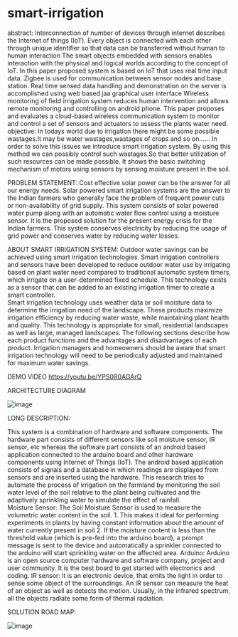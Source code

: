 # smart-irrigation
abstract:
Interconnection of number of devices through internet describes the Internet of things (IoT). 
Every object is connected with each other through unique identifier so that data can be transferred without human to human interaction
The smart objects embedded with sensors enables interaction with the physical and logical worlds according to the concept of IoT. 
In this paper proposed system is based on IoT that uses real time input data.
 Zigbee is used for communication between sensor nodes and base station.
Real time sensed data handling and demonstration on the server is accomplished using web based jaa graphical user interface
Wireless monitoring of field irrigation system reduces human intervention and allows remote monitoring and controlling on android phone. 
This paper proposes and evaluates a cloud-based wireless communication system to monitor and control a set of sensors and actuators to assess the plants water need.
objective:
In todays world due to irrigation there might be some possible wastages.It may be water wastages,wastages of crops and so on……
In order to solve this issues we introduce smart irrigation system.
By using this method we can possibly control such wastages.So that better utilization of such resources can be made possible.
It shows the basic switching mechanism of motors using sensors by sensing moisture present in the soil.

PROBLEM STATEMENT:
Cost effective solar power can be the answer for all our energy needs. 
Solar powered smart irrigation systems are the answer to the Indian farmers who generally face the problem of frequent power cuts or non-availability of grid supply. 
This system consists of solar powered water pump along with an automatic water flow control using a moisture sensor. 
It is the proposed solution for the present energy crisis for the Indian farmers. 
This system conserves electricity by reducing the usage of grid power and conserves water by reducing water losses.

ABOUT SMART IRRIGATION SYSTEM:
Outdoor water savings can be achieved using smart irrigation technologies. 
Smart irrigation controllers and sensors have been developed to reduce outdoor water use by irrigating based on plant water need compared to traditional automatic system timers, which irrigate on a user-determined fixed schedule. 
This technology exists as a sensor that can be added to an existing irrigation timer to create a smart controller.  
Smart irrigation technology uses weather data or soil moisture data to determine the irrigation need of the landscape. 
These products maximize irrigation efficiency by reducing water waste, while maintaining plant health and quality. 
This technology is appropriate for small, residential landscapes as well as large, managed landscapes. 
The following sections describe how each product functions and the advantages and disadvantages of each product. 
 Irrigation managers and homeowners should be aware that smart irrigation technology will need to be periodically adjusted and maintained for maximum water savings.

DEMO VIDEO
https://youtu.be/YPS0R0AGArQ

ARCHITECTURE DIAGRAM

![image](https://user-images.githubusercontent.com/80060708/122597320-d30e6e00-d088-11eb-9816-7c005e9072f0.png)

LONG DESCRIPTION:

This system is a combination of hardware and software components. The hardware part consists of different sensors like soil moisture sensor, IR sensor, etc
 whereas the software part consists of an android based application connected to the arduino board and other hardware components using Internet of Things (IoT). 
The android based application consists of signals and a database in which readings are displayed from sensors and are inserted using the hardware. 
This research tries to automate the process of irrigation on the farmland by monitoring the soil water level of the soil relative to the plant being cultivated and the adaptively sprinkling water to simulate the effect of rainfall.  
Moisture Sensor: The Soil Moisture Sensor is used to measure the volumetric water content in the soil. 
	1. This makes it ideal for performing experiments in plants by having constant information about the amount of water currently present in soil
	2. If the moisture content is less than the threshold value (which is pre-fed into the arduino board), a prompt message is sent to the device and automatically a sprinkler connected to the arduino will start sprinkling water on the affected area. 
Arduino: Arduino is an open source computer hardware and software company, project and user community. It is the best board to get started with electronics and coding.
IR sensor:  it is an electronic device, that emits the light in order to sense some object of the surroundings. An IR sensor can measure the heat of an object as well as detects the motion. Usually, in the infrared spectrum, all the objects radiate some form of thermal radiation. 

SOLUTION ROAD MAP:




![image](https://user-images.githubusercontent.com/80060708/122597639-487a3e80-d089-11eb-882a-b0ab15d3727b.png)












